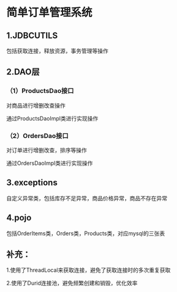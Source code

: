 # 简单订单管理系统

## 1.JDBCUTILS

包括获取连接，释放资源，事务管理等操作

## 2.DAO层

### （1）ProductsDao接口

对商品进行增删改查操作

通过ProductsDaoImpl类进行实现操作

### （2）OrdersDao接口

对订单进行增删改查，排序等操作

通过OrdersDaoImpl类进行实现操作

## 3.exceptions

自定义异常类，包括库存不足异常，商品价格异常，商品不存在异常

## 4.pojo

包括OrderItems类，Orders类，Products类，对应mysql的三张表



## 补充：

1.使用了ThreadLocal来获取连接，避免了获取连接时的多次重复获取

2.使用了Durid连接池，避免频繁创建和销毁，优化效率

